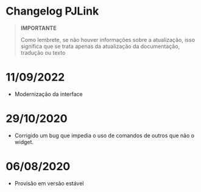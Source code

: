 # Changelog PJLink

>**IMPORTANTE**
>
>Como lembrete, se não houver informações sobre a atualização, isso significa que se trata apenas da atualização da documentação, tradução ou texto

# 11/09/2022

- Modernização da interface

# 29/10/2020

- Corrigido um bug que impedia o uso de comandos de outros que não o widget.

# 06/08/2020

- Provisão em versão estável
